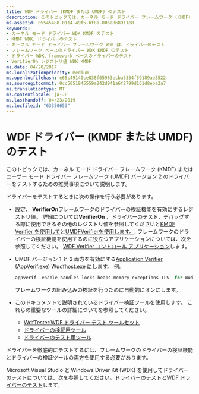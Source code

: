 ```yaml
---
title: WDF ドライバー (KMDF または UMDF) のテスト
description: このトピックでは、カーネル モード ドライバー フレームワーク (KMDF) またはユーザー モード ドライバー フレームワーク (UMDF) バージョン 2 のドライバーをテストするための推奨事項について説明します。
ms.assetid: 05545488-0114-49f5-bf8a-006a868911e8
keywords:
- カーネル モード ドライバー WDK KMDF のテスト
- KMDF WDK、ドライバーのテスト
- カーネル モード ドライバー フレームワーク WDK は、ドライバーのテスト
- フレームワーク ベースのドライバー WDK KMDF のテスト
- ドライバー WDK、framework ベースのドライバーのテスト
- VerifierOn レジストリ値 WDK KMDF
ms.date: 04/20/2017
ms.localizationpriority: medium
ms.openlocfilehash: e65c49140ce838f65983ecba3334f59189ae3522
ms.sourcegitcommit: 0cc5051945559a242d941a6f2799d161d8eba2a7
ms.translationtype: MT
ms.contentlocale: ja-JP
ms.lasthandoff: 04/23/2019
ms.locfileid: "63350653"
---
```

# <a name="testing-a-wdf-driver-kmdf-or-umdf"></a>WDF ドライバー (KMDF または UMDF) のテスト


このトピックでは、カーネル モード ドライバー フレームワーク (KMDF) またはユーザー モード ドライバー フレームワーク (UMDF) バージョン 2 のドライバーをテストするための推奨事項について説明します。

ドライバーをテストするときに次の操作を行う必要があります。

-   設定、 **VerifierOn**フレームワークのドライバーの検証機能を有効にするレジストリ値。 詳細については**VerifierOn** 、ドライバーのテスト、デバッグする際に使用できるその他のレジストリ値を参照してくださいと[KMDF Verifier を使用して](using-kmdf-verifier.md)と[UMDFVerifierを使用します。](using-umdf-verifier.md). フレームワークのドライバーの検証機能を使用するのに役立つアプリケーションについては、次を参照してください。 [WDF Verifier コントロール アプリケーション](https://msdn.microsoft.com/library/windows/hardware/ff556129)します。

-   UMDF バージョン 1 と 2 両方を有効にする[Application Verifier (AppVerif.exe)](http://www.microsoft.com/download/details.aspx?id=20028) Wudfhost.exe にします。 例:
    ```cpp
    appverif -enable handles locks heaps memory exceptions TLS -for WudfHost.exe
    ```

    フレームワークの組み込みの検証を行うために自動的にオンにします。
-   このドキュメントで説明されているドライバー検証ツールを使用します。 これらの重要なツールの詳細についてを参照してください。
    -   [WdfTester:WDF ドライバー テスト ツールセット](https://msdn.microsoft.com/library/windows/hardware/ff556110)
    -   [ドライバーの検証用ツール](https://msdn.microsoft.com/library/windows/hardware/ff552969)
    -   [ドライバーのテスト用ツール](https://msdn.microsoft.com/library/windows/hardware/ff552966)

ドライバーを徹底的にテストするには、フレームワークのドライバーの検証機能とドライバーの検証ツールの両方を使用する必要があります。

Microsoft Visual Studio と Windows Driver Kit (WDK) を使用してドライバーのテストについては、次を参照してください。[ドライバーのテスト](https://docs.microsoft.com/windows-hardware/drivers/develop/testing-a-driver)と[WDF ドライバーのテスト](https://docs.microsoft.com/windows-hardware/drivers/wdf/testing-a-kmdf-driver)します。

 

 





